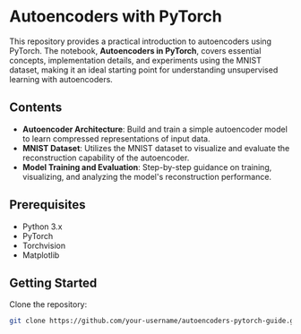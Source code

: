 # Autoencoders with PyTorch

This repository provides a practical introduction to autoencoders using PyTorch. The notebook, **Autoencoders in PyTorch**, covers essential concepts, implementation details, and experiments using the MNIST dataset, making it an ideal starting point for understanding unsupervised learning with autoencoders.

## Contents

- **Autoencoder Architecture**: Build and train a simple autoencoder model to learn compressed representations of input data.
- **MNIST Dataset**: Utilizes the MNIST dataset to visualize and evaluate the reconstruction capability of the autoencoder.
- **Model Training and Evaluation**: Step-by-step guidance on training, visualizing, and analyzing the model's reconstruction performance.

## Prerequisites

- Python 3.x
- PyTorch
- Torchvision
- Matplotlib

## Getting Started

Clone the repository:
   ```bash
   git clone https://github.com/your-username/autoencoders-pytorch-guide.git
